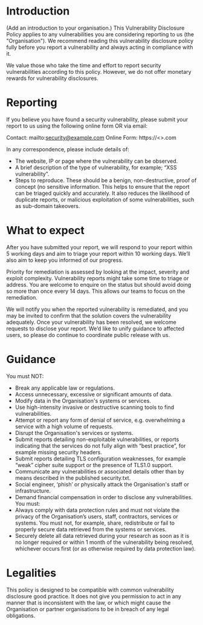 # Introduction
(Add an introduction to your organisation.)
This Vulnerability Disclosure Policy applies to any vulnerabilities you are considering
reporting to us (the "Organisation"). We recommend reading this vulnerability
disclosure policy fully before you report a vulnerability and always acting in
compliance with it.

We value those who take the time and effort to report security vulnerabilities
according to this policy. However, we do not offer monetary rewards for vulnerability
disclosures.

# Reporting
If you believe you have found a security vulnerability, please submit your report to us
using the following online form OR via email:

Contact: mailto:security@example.com
Online Form: https://<<INSERT-URI>>.com

In any correspondence, please include details of:
* The website, IP or page where the vulnerability can be observed.
* A brief description of the type of vulnerability, for example; “XSS vulnerability”.
* Steps to reproduce. These should be a benign, non-destructive, proof of concept (no
sensitive information. This helps to ensure that the report can be triaged quickly and
accurately. It also reduces the likelihood of duplicate reports, or malicious exploitation
of some vulnerabilities, such as sub-domain takeovers.

# What to expect
After you have submitted your report, we will respond to your report within 5 working
days and aim to triage your report within 10 working days. We’ll also aim to keep you
informed of our progress.

Priority for remediation is assessed by looking at the impact, severity and exploit
complexity. Vulnerability reports might take some time to triage or address. You are
welcome to enquire on the status but should avoid doing so more than once every 14
days. This allows our teams to focus on the remediation.

We will notify you when the reported vulnerability is remediated, and you may be
invited to confirm that the solution covers the vulnerability adequately.
Once your vulnerability has been resolved, we welcome requests to disclose your report.
We’d like to unify guidance to affected users, so please do continue to coordinate
public release with us.

# Guidance
You must NOT:
* Break any applicable law or regulations.
* Access unnecessary, excessive or significant amounts of data.
* Modify data in the Organisation's systems or services.
* Use high-intensity invasive or destructive scanning tools to find vulnerabilities.
* Attempt or report any form of denial of service, e.g. overwhelming a service with a
high volume of requests.
* Disrupt the Organisation's services or systems.
* Submit reports detailing non-exploitable vulnerabilities, or reports indicating that
the services do not fully align with “best practice”, for example missing security
headers.
* Submit reports detailing TLS configuration weaknesses, for example “weak” cipher
suite support or the presence of TLS1.0 support.
* Communicate any vulnerabilities or associated details other than by means described
in the published security.txt.
* Social engineer, ‘phish’ or physically attack the Organisation's staff or
infrastructure.
* Demand financial compensation in order to disclose any vulnerabilities.
You must:
* Always comply with data protection rules and must not violate the privacy of the
Organisation’s users, staff, contractors, services or systems. You must not, for
example, share, redistribute or fail to properly secure data retrieved from the systems
or services.
* Securely delete all data retrieved during your research as soon as it is no longer
required or within 1 month of the vulnerability being resolved, whichever occurs first
(or as otherwise required by data protection law).

# Legalities
This policy is designed to be compatible with common vulnerability disclosure good
practice. It does not give you permission to act in any manner that is inconsistent
with the law, or which might cause the Organisation or partner organisations to be in
breach of any legal obligations.
